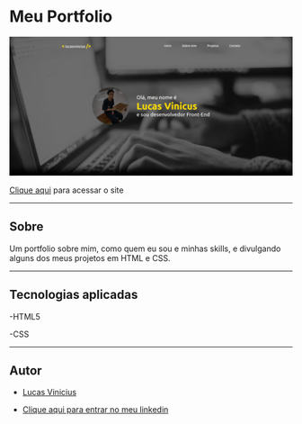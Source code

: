 # Meu Portfolio 

![](./img/meuPortfolio.png)

[Clique aqui](https://lucasvinip.github.io/portfolio/) para acessar o site

---

## Sobre

Um portfolio sobre mim, como quem eu sou e minhas skills, e divulgando alguns dos meus projetos em HTML e CSS.

---
## Tecnologias aplicadas

-HTML5

-CSS

---

## Autor

- [Lucas Vinicius](https://github.com/lucasvinip)

- [Clique aqui para entrar no meu linkedin](https://www.linkedin.com/in/lucas-vinicius-686157219/)